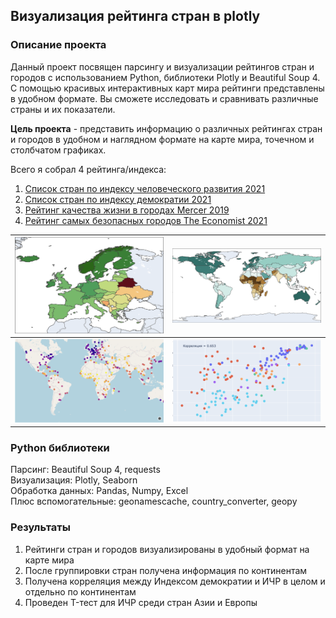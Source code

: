 ## Визуализация рейтинга стран в plotly

### Описание проекта
Данный проект посвящен парсингу и визуализации рейтингов стран и городов с использованием Python, библиотеки Plotly и Beautiful Soup 4. С помощью красивых интерактивных карт мира рейтинги представлены в удобном формате. Вы сможете исследовать и сравнивать различные страны и их показатели. 

**Цель проекта** - представить информацию о различных рейтингах стран и городов в удобном и наглядном формате на карте мира, точечном и столбчатом графиках.

Всего я собрал 4 рейтинга/индекса:
1.  [Список стран по индексу человеческого развития 2021](https://en.wikipedia.org/wiki/List_of_countries_by_Human_Development_Index)
2.  [Список стран по индексу демократии 2021](https://en.wikipedia.org/wiki/Democracy_Index)
3.  [Рейтинг качества жизни в городах Mercer 2019](https://mobilityexchange.mercer.com/Insights/quality-of-living-rankings)
4.  [Рейтинг cамых безопасных городов The Economist 2021](http://safecities.economist.com/safe-cities-2021-whitepaper/)

| ![Screenshot 1](screenshots/1.jpg ) | ![Screenshot 2](screenshots/2.jpg) |
|----------------------------------------------|----------------------------------------------|
| ![Screenshot 3](screenshots/3.jpg) | ![Screenshot 4](screenshots/4.jpg) |

### Python библиотеки
Парсинг: Beautiful Soup 4, requests \
Визуализация: Plotly, Seaborn \
Обработка данных: Pandas, Numpy, Excel \
Плюс вспомогательные: geonamescache, country_converter, geopy 

### Результаты
1. Рейтинги стран и городов визуализированы в удобный формат на карте мира
2. После группировки стран получена информация по континентам
3. Получена корреляция между Индексом демократии и ИЧР в целом и отдельно по континентам
4. Проведен T-тест для ИЧР среди стран Азии и Европы
